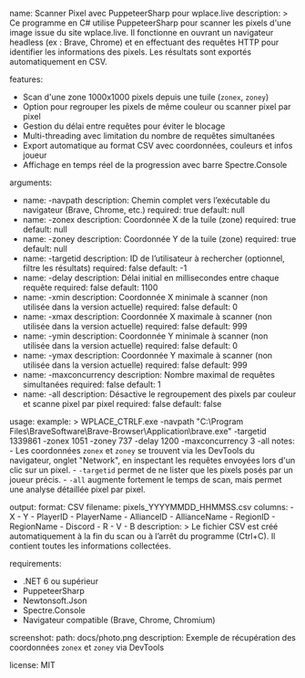 name: Scanner Pixel avec PuppeteerSharp pour wplace.live
description: >
  Ce programme en C# utilise PuppeteerSharp pour scanner les pixels d'une image issue
  du site wplace.live. Il fonctionne en ouvrant un navigateur headless (ex : Brave, Chrome)
  et en effectuant des requêtes HTTP pour identifier les informations des pixels.
  Les résultats sont exportés automatiquement en CSV.

features:
  - Scan d'une zone 1000x1000 pixels depuis une tuile (`zonex`, `zoney`)
  - Option pour regrouper les pixels de même couleur ou scanner pixel par pixel
  - Gestion du délai entre requêtes pour éviter le blocage
  - Multi-threading avec limitation du nombre de requêtes simultanées
  - Export automatique au format CSV avec coordonnées, couleurs et infos joueur
  - Affichage en temps réel de la progression avec barre Spectre.Console

arguments:
  - name: -navpath
    description: Chemin complet vers l’exécutable du navigateur (Brave, Chrome, etc.)
    required: true
    default: null
  - name: -zonex
    description: Coordonnée X de la tuile (zone)
    required: true
    default: null
  - name: -zoney
    description: Coordonnée Y de la tuile (zone)
    required: true
    default: null
  - name: -targetid
    description: ID de l’utilisateur à rechercher (optionnel, filtre les résultats)
    required: false
    default: -1
  - name: -delay
    description: Délai initial en millisecondes entre chaque requête
    required: false
    default: 1100
  - name: -xmin
    description: Coordonnée X minimale à scanner (non utilisée dans la version actuelle)
    required: false
    default: 0
  - name: -xmax
    description: Coordonnée X maximale à scanner (non utilisée dans la version actuelle)
    required: false
    default: 999
  - name: -ymin
    description: Coordonnée Y minimale à scanner (non utilisée dans la version actuelle)
    required: false
    default: 0
  - name: -ymax
    description: Coordonnée Y maximale à scanner (non utilisée dans la version actuelle)
    required: false
    default: 999
  - name: -maxconcurrency
    description: Nombre maximal de requêtes simultanées
    required: false
    default: 1
  - name: -all
    description: Désactive le regroupement des pixels par couleur et scanne pixel par pixel
    required: false
    default: false

usage:
  example: >
    WPLACE_CTRLF.exe -navpath "C:\Program Files\BraveSoftware\Brave-Browser\Application\brave.exe"
    -targetid 1339861 -zonex 1051 -zoney 737 -delay 1200 -maxconcurrency 3 -all
  notes:
    - Les coordonnées `zonex` et `zoney` se trouvent via les DevTools du navigateur,
      onglet "Network", en inspectant les requêtes envoyées lors d'un clic sur un pixel.
    - `-targetid` permet de ne lister que les pixels posés par un joueur précis.
    - `-all` augmente fortement le temps de scan, mais permet une analyse détaillée pixel par pixel.

output:
  format: CSV
  filename: pixels_YYYYMMDD_HHMMSS.csv
  columns:
    - X
    - Y
    - PlayerID
    - PlayerName
    - AllianceID
    - AllianceName
    - RegionID
    - RegionName
    - Discord
    - R
    - V
    - B
  description: >
    Le fichier CSV est créé automatiquement à la fin du scan ou à l’arrêt du programme
    (Ctrl+C). Il contient toutes les informations collectées.

requirements:
  - .NET 6 ou supérieur
  - PuppeteerSharp
  - Newtonsoft.Json
  - Spectre.Console
  - Navigateur compatible (Brave, Chrome, Chromium)

screenshot:
  path: docs/photo.png
  description: Exemple de récupération des coordonnées `zonex` et `zoney` via DevTools

license: MIT
